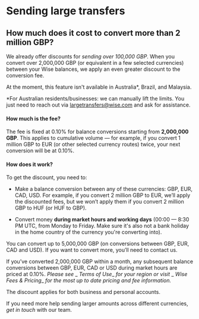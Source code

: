 # Sending large transfers  
## How much does it cost to convert more than 2 million GBP?  
We already offer discounts for _sending over 100,000 GBP_. When you convert over 2,000,000 GBP (or equivalent in a few selected currencies) between your Wise balances, we apply an even greater discount to the conversion fee.

At the moment, this feature isn't available in Australia*, Brazil, and Malaysia. 

*For Australian residents/businesses: we can manually lift the limits. You just need to reach out via largetransfers@wise.com and ask for assistance. 

#### **How much is the fee?**

The fee is fixed at 0.10% for balance conversions starting from **2,000,000 GBP**. This applies to cumulative volume — for example, if you convert 1 million GBP to EUR (or other selected currency routes) twice, your next conversion will be at 0.10%.

####  **How does it work?**

To get the discount, you need to:

  * Make a balance conversion between any of these currencies: GBP, EUR, CAD, USD. For example, if you convert 2 million GBP to EUR, we’ll apply the discounted fees, but we won’t apply them if you convert 2 million GBP to HUF (or HUF to GBP).

  * Convert money **during market hours and working days** (00:00 — 8:30 PM UTC, from Monday to Friday. Make sure it's also not a bank holiday in the home country of the currency you're converting into).




You can convert up to 5,000,000 GBP (on conversions between GBP, EUR, CAD and USD). If you want to convert more, you’ll need to contact us. 

If you’ve converted 2,000,000 GBP within a month, any subsequent balance conversions between GBP, EUR, CAD or USD during market hours are priced at 0.10%. _Please see_ _ _Terms of Use__ _for your region or visit_ _ _Wise Fees & Pricing__ _for the most up to date pricing and fee information._

The discount applies for both business and personal accounts. 

If you need more help sending larger amounts across different currencies, _get in touch_ with our team.